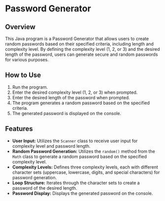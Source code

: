 # Password Generator

## Overview
This Java program is a Password Generator that allows users to create random passwords based on their specified criteria, including length and complexity level. By defining the complexity level (1, 2, or 3) and the desired length of the password, users can generate secure and random passwords for various purposes.

## How to Use
1. Run the program.
2. Enter the desired complexity level (1, 2, or 3) when prompted.
3. Enter the desired length of the password when prompted.
4. The program generates a random password based on the specified criteria.
5. The generated password is displayed on the console.

## Features
- **User Input:** Utilizes the `Scanner` class to receive user input for complexity level and password length.
- **Random Password Generation:** Utilizes the `random()` method from the `Math` class to generate a random password based on the specified complexity level.
- **Complexity Levels:** Defines three complexity levels, each with different character sets (uppercase, lowercase, digits, and special characters) for password generation.
- **Loop Structure:** Iterates through the character sets to create a password of the desired length.
- **Password Display:** Displays the generated password on the console.
